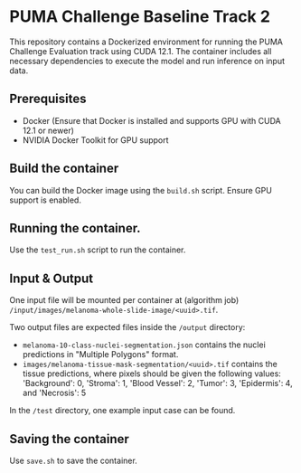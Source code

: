 # PUMA Challenge Baseline Track 2
This repository contains a Dockerized environment for running the PUMA Challenge Evaluation track using CUDA 12.1. The container includes all necessary dependencies to execute the model and run inference on input data. 

## Prerequisites
- Docker (Ensure that Docker is installed and supports GPU with CUDA 12.1 or newer)
- NVIDIA Docker Toolkit for GPU support

## Build the container
You can build the Docker image using the `build.sh` script. Ensure GPU support is enabled.

## Running the container.
Use the `test_run.sh` script to run the container.

## Input & Output
One input file will be mounted per container at (algorithm job) `/input/images/melanoma-whole-slide-image/<uuid>.tif`.

Two output files are expected files inside the `/output` directory:
- `melanoma-10-class-nuclei-segmentation.json` contains the nuclei predictions in "Multiple Polygons" format.
- `images/melanoma-tissue-mask-segmentation/<uuid>.tif` contains the tissue predictions, where pixels should be given the following values:
'Background': 0, 'Stroma': 1, 'Blood Vessel': 2, 'Tumor': 3, 'Epidermis': 4, and 'Necrosis': 5

In the `/test` directory, one example input case can be found.

## Saving the container
Use `save.sh` to save the container.
